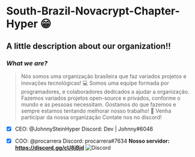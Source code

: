 # South-Brazil-Novacrypt-Chapter-Hyper 😁
## **__A little description about our organization!!__**
### *What we are?*
> Nós somos uma organização brasileira que faz variados projetos e inovações tecnológicas! 💻
> Somos uma equipe formada por programadores, e colaboradores dedicados a ajudar a organização.
> Fazemos variados projetos open-source e privados, conforme o mundo e as pessoas necessitam.
> Gostamos do que fazemos e sempre estamos tentando melhorar nosso trabalho! 🤠
> Venha participar da nossa organização
> Contate nos no discord!
- [X] CEO: @JohnnySteinHyper Discord: Dev | Johnny#6046
- [X] COO: @procarrera Discord: procarrera#7634
**Nosso servidor: https://discord.gg/cU8jBjd**
![Discord](https://img.shields.io/discord/767120461443498014?style=flat-square)

